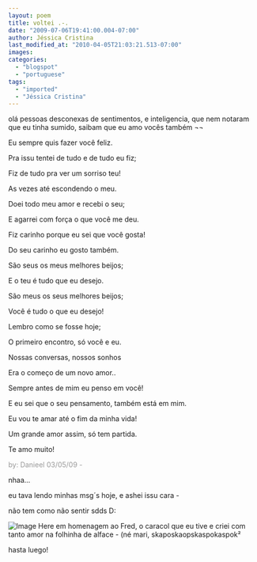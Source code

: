 ```yaml
---
layout: poem
title: voltei .-.
date: "2009-07-06T19:41:00.004-07:00"
author: Jéssica Cristina
last_modified_at: "2010-04-05T21:03:21.513-07:00"
images: 
categories:
  - "blogspot"
  - "portuguese"
tags:
  - "imported"
  - "Jéssica Cristina"
---
```


olá pessoas desconexas de sentimentos, e inteligencia, que nem notaram que eu tinha sumido, saibam que eu amo vocês também ¬¬

Eu sempre quis fazer você feliz.

Pra issu tentei de tudo e de tudo eu fiz;

Fiz de tudo pra ver um sorriso teu!

As vezes até escondendo o meu.

Doei todo meu amor e recebi o seu;

E agarrei com força o que você me deu.

Fiz carinho porque eu sei que você gosta!

Do seu carinho eu gosto também.

São seus os meus melhores beijos;

E o teu é tudo que eu desejo.

São meus os seus melhores beijos;

Você é tudo o que eu desejo!

Lembro como se fosse hoje;

O primeiro encontro, só você e eu.

Nossas conversas, nossos sonhos

Era o começo de um novo amor..

Sempre antes de mim eu penso em você!

E eu sei que o seu pensamento, também está em mim.

Eu vou te amar até o fim da minha vida!

Um grande amor assim, só tem partida.

Te amo muito!

<span style="color: rgb(153, 153, 153);">by: Danieel     03/05/09 *-*

nhaa...

eu tava lendo minhas msg´s hoje, e ashei issu cara *-*

não tem como não sentir sdds D:

![Image Here](http://1.bp.blogspot.com/_sIsAsPAOqZA/SlK-vovahoI/AAAAAAAAAcw/k4w8SoFGKPo/s400/721.jpg)
em homenagem ao Fred, o caracol que eu tive e criei com tanto amor na folhinha de alface *-* (né mari, skaposkaopskaspokaspok²

hasta luego!